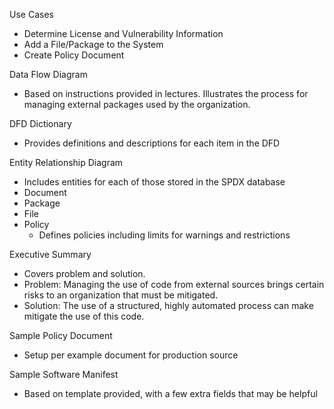 
Use Cases
 - Determine License and Vulnerability Information
 - Add a File/Package to the System
 - Create Policy Document

Data Flow Diagram
 - Based on instructions provided in lectures. Illustrates the process for managing external packages used by the organization.

DFD Dictionary
 - Provides definitions and descriptions for each item in the DFD

Entity Relationship Diagram
 - Includes entities for each of those stored in the SPDX database
  - Document
  - Package
  - File
  - Policy
    - Defines policies including limits for warnings and restrictions

Executive Summary
 - Covers problem and solution.
  - Problem: Managing the use of code from external sources brings certain risks to an organization that must be mitigated.
  - Solution: The use of a structured, highly automated process can make mitigate the use of this code.

Sample Policy Document
 - Setup per example document for production source

Sample Software Manifest
 - Based on template provided, with a few extra fields that may be helpful
